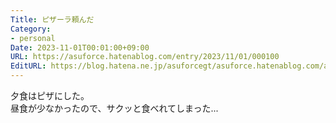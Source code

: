```yaml
---
Title: ピザーラ頼んだ
Category:
- personal
Date: 2023-11-01T00:01:00+09:00
URL: https://asuforce.hatenablog.com/entry/2023/11/01/000100
EditURL: https://blog.hatena.ne.jp/asuforcegt/asuforce.hatenablog.com/atom/entry/6801883189055431479
---
```


夕食はピザにした。  
昼食が少なかったので、サクッと食べれてしまった...
